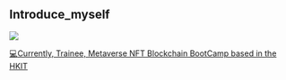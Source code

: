 ## Introduce_myself
<!--
![](https://komarev.com/ghpvc/?username=7eerup&color=dc143c)
[![Gmail Badge](https://img.shields.io/badge/Gmail-d14836?style=flat-square&logo=Gmail&logoColor=white&link=mailto:eehoeskrap@gmail.com)](mailto:eehoeskrap@gmail.com)
[![Linkedin Badge](https://img.shields.io/badge/-LinkedIn-blue?style=flat-square&logo=Linkedin&logoColor=white&link=https://www.linkedin.com/in/seohee-park-516544143/)](https://www.linkedin.com/in/seohee-park-516544143/)
[![Tech Blog Badge](http://img.shields.io/badge/-Tech%20blog-black?style=flat-square&logo=github&link=http://eehoeskrap.tistory.com/)](http://eehoeskrap.tistory.com/)
-->

<div align=left>
      <a href="https://github.com/7eerup">
      <img src="https://img.shields.io/badge/github-181717?style=for-the-badge&logo=github&logoColor=white">
<!--       <img src="https://img.shields.io/badge/Gmail-EA4335?style=for-the-badge&logo=gmail&logoColor=white">
      <img src="https://img.shields.io/badge/tech savyy-181717?style=for-the-badge&logo=tech savyy&logoColor=white"> -->
</div>

:computer:Currently, Trainee, Metaverse NFT Blockchain BootCamp based in the HKIT
